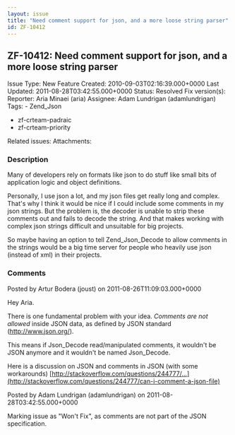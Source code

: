```yaml
---
layout: issue
title: "Need comment support for json, and a more loose string parser"
id: ZF-10412
---
```


ZF-10412: Need comment support for json, and a more loose string parser
-----------------------------------------------------------------------

 Issue Type: New Feature Created: 2010-09-03T02:16:39.000+0000 Last Updated: 2011-08-28T03:42:55.000+0000 Status: Resolved Fix version(s): 
 Reporter:  Aria Minaei (aria)  Assignee:  Adam Lundrigan (adamlundrigan)  Tags: - Zend\_Json
- zf-crteam-padraic
- zf-crteam-priority
 
 Related issues: 
 Attachments: 
### Description

Many of developers rely on formats like json to do stuff like small bits of application logic and object definitions.

Personally, I use json a lot, and my json files get really long and complex. That's why I think it would be nice if I could include some comments in my json strings. But the problem is, the decoder is unable to strip these comments out and fails to decode the string. And that makes working with complex json strings difficult and unsuitable for big projects.

So maybe having an option to tell Zend\_Json\_Decode to allow comments in the strings would be a big time server for people who heavily use json (instead of xml) in their projects.

 

 

### Comments

Posted by Artur Bodera (joust) on 2011-08-26T11:09:03.000+0000

Hey Aria.

There is one fundamental problem with your idea. _Comments are not allowed_ inside JSON data, as defined by JSON standard (<http://www.json.org/>).

This means if Json\_Decode read/manipulated comments, it wouldn't be JSON anymore and it wouldn't be named Json\_Decode.

Here is a discussion on JSON and comments in JSON (with some workarounds) [http://stackoverflow.com/questions/244777/…](http://stackoverflow.com/questions/244777/can-i-comment-a-json-file)

 

 

Posted by Adam Lundrigan (adamlundrigan) on 2011-08-28T03:42:55.000+0000

Marking issue as "Won't Fix", as comments are not part of the JSON specification.

 

 